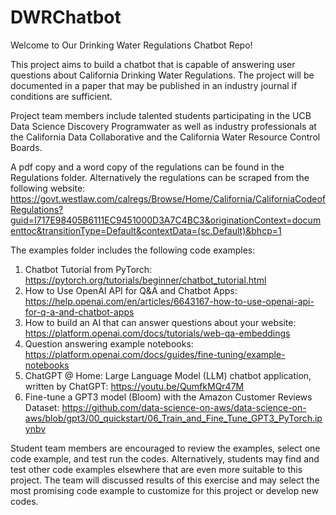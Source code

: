 # DWRChatbot
Welcome to Our Drinking Water Regulations Chatbot Repo!

This project aims to build a chatbot that is capable of answering user questions about California Drinking Water Regulations. The project will be documented in a paper that may be published in an industry journal if conditions are sufficient.

Project team members include talented students participating in the UCB Data Science Discovery Programwater as well as industry professionals at the California Data Collaborative and the California Water Resource Control Boards.

A pdf copy and a word copy of the regulations can be found in the Regulations folder. Alternatively the regulations can be scraped from the following website:
https://govt.westlaw.com/calregs/Browse/Home/California/CaliforniaCodeofRegulations?guid=I717E98405B6111EC9451000D3A7C4BC3&originationContext=documenttoc&transitionType=Default&contextData=(sc.Default)&bhcp=1

The examples folder includes the following code examples:
1. Chatbot Tutorial from PyTorch: https://pytorch.org/tutorials/beginner/chatbot_tutorial.html
2. How to Use OpenAI API for Q&A and Chatbot Apps: https://help.openai.com/en/articles/6643167-how-to-use-openai-api-for-q-a-and-chatbot-apps
3. How to build an AI that can answer questions about your website: https://platform.openai.com/docs/tutorials/web-qa-embeddings
4. Question answering example notebooks: https://platform.openai.com/docs/guides/fine-tuning/example-notebooks
5. ChatGPT @ Home: Large Language Model (LLM) chatbot application, written by ChatGPT: https://youtu.be/QumfkMQr47M
6. Fine-tune a GPT3 model (Bloom) with the Amazon Customer Reviews Dataset: https://github.com/data-science-on-aws/data-science-on-aws/blob/gpt3/00_quickstart/06_Train_and_Fine_Tune_GPT3_PyTorch.ipynbv

Student team members are encouraged to review the examples, select one code example, and test run the codes. Alternatively, students may find and test other code examples elsewhere that are even more suitable to this project. The team will discussed results of this exercise and may select the most promising code example to customize for this project or develop new codes.
